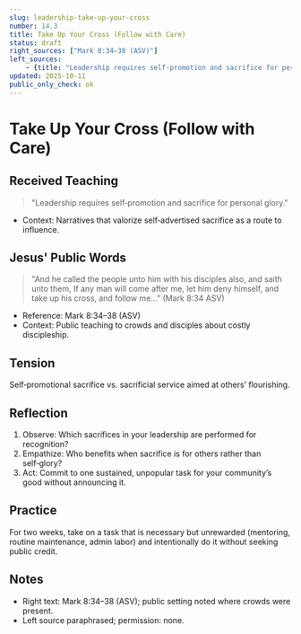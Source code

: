 ```yaml
---
slug: leadership-take-up-your-cross
number: 14.3
title: Take Up Your Cross (Follow with Care)
status: draft
right_sources: ["Mark 8:34–38 (ASV)"]
left_sources:
	- {title: "Leadership requires self‑promotion and sacrifice for personal glory.", type: paraphrase, permission: none}
updated: 2025-10-11
public_only_check: ok
---
```


# Take Up Your Cross (Follow with Care)

## Received Teaching
> "Leadership requires self‑promotion and sacrifice for personal glory."
- Context: Narratives that valorize self‑advertised sacrifice as a route to influence.

## Jesus' Public Words
> "And he called the people unto him with his disciples also, and saith unto them, If any man will come after me, let him deny himself, and take up his cross, and follow me..." (Mark 8:34 ASV)
- Reference: Mark 8:34–38 (ASV)
- Context: Public teaching to crowds and disciples about costly discipleship.

## Tension
Self‑promotional sacrifice vs. sacrificial service aimed at others’ flourishing.

## Reflection
1. Observe: Which sacrifices in your leadership are performed for recognition?
2. Empathize: Who benefits when sacrifice is for others rather than self‑glory?
3. Act: Commit to one sustained, unpopular task for your community’s good without announcing it.

## Practice
For two weeks, take on a task that is necessary but unrewarded (mentoring, routine maintenance, admin labor) and intentionally do it without seeking public credit.

## Notes
- Right text: Mark 8:34–38 (ASV); public setting noted where crowds were present.
- Left source paraphrased; permission: none.
